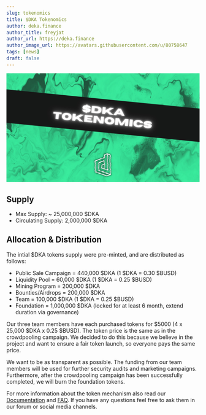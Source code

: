 ```yaml
---
slug: tokenomics
title: $DKA Tokenomics
author: deka.finance
author_title: freyjat
author_url: https://deka.finance
author_image_url: https://avatars.githubusercontent.com/u/80758647
tags: [news]
draft: false
---
```

![Blog Banner](./assets/tokenomics.png)

## Supply
- Max Supply: ~ 25,000,000 $DKA
- Circulating Supply: 2,000,000 $DKA

## Allocation & Distribution
The intial $DKA tokens supply were pre-minted, and are distributed as follows:
- Public Sale Campaign = 440,000 $DKA (1 $DKA = 0.30 $BUSD)
- Liquidity Pool = 60,000 $DKA (1 $DKA = 0.25 $BUSD)
- Mining Program = 200,000 $DKA
- Bounties/Airdrops = 200,000 $DKA
- Team = 100,000 $DKA (1 $DKA = 0.25 $BUSD)
- Foundation = 1,000,000 $DKA (locked for at least 6 month, extend duration via governance)

Our three team members have each purchased tokens for $5000 (4 x 25,000 $DKA x 0.25 $BUSD). The token price is the same as in the crowdpooling campaign. We decided to do this because we believe in the project and want to ensure a fair token launch, so everyone pays the same price. 

We want to be as transparent as possible. The funding from our team members will be used for further security audits and marketing campaigns. Furthermore, after the crowdpooling campaign has been successfully completed, we will burn the foundation tokens.

For more information about the token mechanism also read our [Documentation](https://docs.deka.finance/) and [FAQ](https://docs.deka.finance/protocol/faq). If you have any questions feel free to ask them in our forum or social media channels.